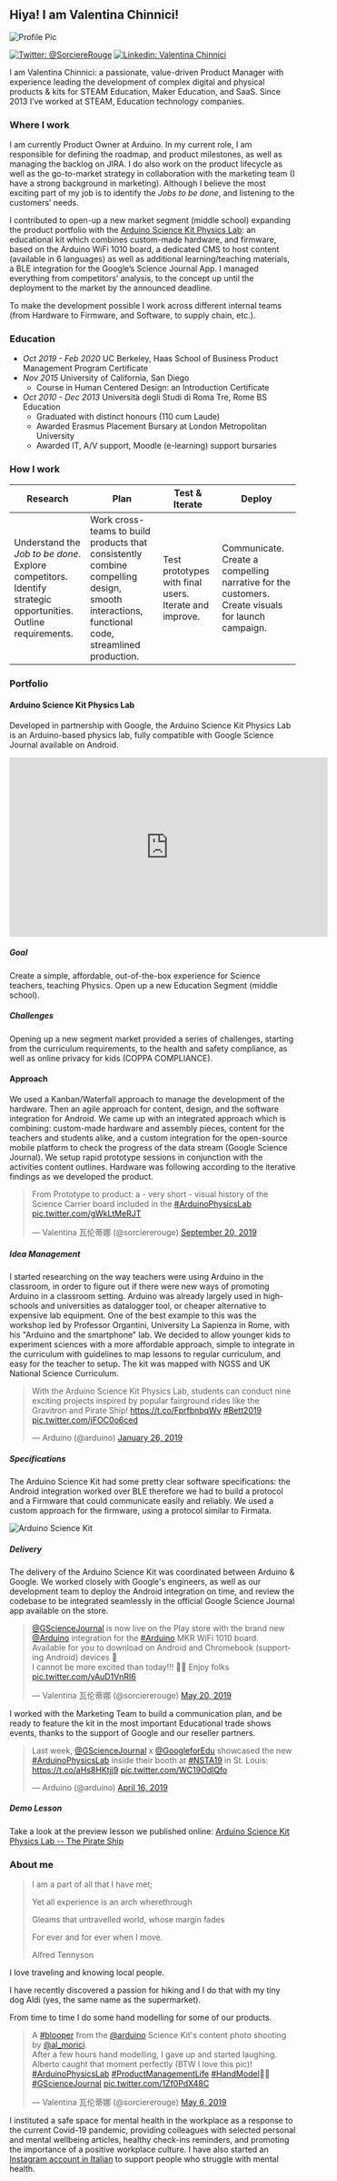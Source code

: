 ## Hiya! I am Valentina Chinnici! 

![Profile Pic](https://media-exp1.licdn.com/dms/image/C4D03AQFEvzQzTEqAiQ/profile-displayphoto-shrink_400_400/0?e=1602115200&v=beta&t=NWnsVdMJELjBANFGkI3Y-00XTcpT1Ke3fQK5O5aa76k)

[![Twitter: @SorciereRouge](https://img.shields.io/badge/Twitter-%40SorciereRouge-RGB(62%2C%20255%2C%20255))](https://twitter.com/sorciererouge)
[![Linkedin: Valentina Chinnici](https://img.shields.io/badge/Linkedin-Valentina%20Chinnici-blue)](https://www.linkedin.com/in/valentinachinnici/)

I am Valentina Chinnici: a passionate, value-driven Product Manager with experience leading the development of complex digital and physical products & kits for STEAM Education, Maker Education, and SaaS. 
Since 2013 I’ve worked at STEAM, Education technology companies.


### Where I work

I am currently Product Owner at Arduino. In my current role, I am responsible for defining the roadmap, and product milestones, as well as managing the backlog on JIRA. I do also work on the product lifecycle as well as the go-to-market strategy in collaboration with the marketing team (I have a strong background in marketing). Although I believe the most exciting part of my job is to identify the _Jobs to be done_, and listening to the customers’ needs. 

I contributed to open-up a new market segment (middle school) expanding the product portfolio with the [Arduino Science Kit Physics Lab](https://store.arduino.cc/physics-lab): an educational kit which combines custom-made hardware, and firmware, based on the Arduino WiFi 1010 board, a dedicated CMS to host content (available in 6 languages) as well as additional learning/teaching materials, a BLE integration for the Google’s Science Journal App. I managed everything from competitors’ analysis, to the concept up until the deployment to the market by the announced deadline. 

To make the development possible I work across different internal teams (from Hardware to Firmware, and Software, to supply chain, etc.). 

### Education

- *Oct 2019 - Feb 2020* UC Berkeley, Haas School of Business Product Management Program Certificate
- *Nov 2015* University of California, San Diego
  - Course in Human Centered Design: an Introduction Certificate
- *Oct 2010 - Dec 2013* Università degli Studi di Roma Tre, Rome BS Education
  - Graduated with distinct honours (110 cum Laude)
  - Awarded Erasmus Placement Bursary at London Metropolitan University
  - Awarded IT, A/V support, Moodle (e-learning) support bursaries

### How I work 

Research | Plan | Test & Iterate | Deploy
------------ | ------------- | ------------- | -------------
Understand the _Job to be done_. Explore competitors. Identify strategic opportunities. Outline requirements. | Work cross-teams to build products that consistently combine compelling design, smooth interactions, functional code, streamlined production. | Test prototypes with final users. Iterate and improve. | Communicate. Create a compelling narrative for the customers. Create visuals for launch campaign. 

### Portfolio

#### Arduino Science Kit Physics Lab

Developed in partnership with Google, the Arduino Science Kit Physics Lab is an Arduino-based physics lab, fully compatible with Google Science Journal available on Android.

<iframe width="560" height="315" src="https://www.youtube.com/embed/4-U3JcdMoe0" frameborder="0" allow="accelerometer; autoplay; encrypted-media; gyroscope; picture-in-picture" allowfullscreen></iframe>


##### Goal
Create a simple, affordable, out-of-the-box experience for Science teachers, teaching Physics. Open up a new Education Segment (middle school).

##### Challenges
Opening up a new segment market provided a series of challenges, starting from the curriculum requirements, to the health and safety compliance, as well as online privacy for kids (COPPA COMPLIANCE). 

#### Approach
We used a Kanban/Waterfall approach to manage the development of the hardware. Then an agile approach for content, design, and the software integration for Android. 
We came up with an integrated approach which is combining: custom-made hardware and assembly pieces, content for the teachers and students alike, and a custom integration for the open-source mobile platform to check the progress of the data stream (Google Science Journal). 
We setup rapid prototype sessions in conjunction with the activities content outlines. Hardware was following according to the iterative findings as we developed the product. 

<blockquote class="twitter-tweet"><p lang="en" dir="ltr">From Prototype to product: a - very short - visual history of the Science Carrier board included in the <a href="https://twitter.com/hashtag/ArduinoPhysicsLab?src=hash&amp;ref_src=twsrc%5Etfw">#ArduinoPhysicsLab</a> <a href="https://t.co/gWkLtMeRJT">pic.twitter.com/gWkLtMeRJT</a></p>&mdash; Valentina 瓦伦蒂娜 (@sorciererouge) <a href="https://twitter.com/sorciererouge/status/1175000301209825280?ref_src=twsrc%5Etfw">September 20, 2019</a></blockquote> <script async src="https://platform.twitter.com/widgets.js" charset="utf-8"></script>

##### Idea Management
I started researching on the way teachers were using Arduino in the classroom, in order to figure out if there were new ways of promoting Arduino in a classroom setting. Arduino was already largely used in high-schools and universities as datalogger tool, or cheaper alternative to expensive lab equipment. One of the best example to this was the workshop led by Professor Organtini, University La Sapienza in Rome, with his "Arduino and the smartphone" lab. 
We decided to allow younger kids to experiment sciences with a more affordable approach, simple to integrate in the curriculum with guidelines to map lessons to regular curriculum, and easy for the teacher to setup. The kit was mapped with NGSS and UK National Science Curriculum.

<blockquote class="twitter-tweet"><p lang="en" dir="ltr">With the Arduino Science Kit Physics Lab, students can conduct nine exciting projects inspired by popular fairground rides like the Gravitron and Pirate Ship! <a href="https://t.co/FprfbnbqWv">https://t.co/FprfbnbqWv</a> <a href="https://twitter.com/hashtag/Bett2019?src=hash&amp;ref_src=twsrc%5Etfw">#Bett2019</a> <a href="https://t.co/jFOC0o6ced">pic.twitter.com/jFOC0o6ced</a></p>&mdash; Arduino (@arduino) <a href="https://twitter.com/arduino/status/1089158257288142848?ref_src=twsrc%5Etfw">January 26, 2019</a></blockquote> <script async src="https://platform.twitter.com/widgets.js" charset="utf-8"></script>

##### Specifications
The Arduino Science Kit had some pretty clear software specifications: the Android integration worked over BLE therefore we had to build a protocol and a Firmware that could communicate easily and reliably. 
We used a custom approach for the firmware, using a protocol similar to Firmata. 

![Arduino Science Kit](https://store-cdn.arduino.cc/uni/catalog/product/cache/1/image/1040x660/604a3538c15e081937dbfbd20aa60aad/a/k/akx00014_featured_new.jpg)

##### Delivery
The delivery of the Arduino Science Kit was coordinated between Arduino & Google. We worked closely with Google's engineers, as well as our development team to deploy the Android integration on time, and review the codebase to be integrated seamlessly in the official Google Science Journal app available on the store. 

<blockquote class="twitter-tweet"><p lang="en" dir="ltr"><a href="https://twitter.com/GScienceJournal?ref_src=twsrc%5Etfw">@GScienceJournal</a> is now live on the Play store with the brand new <a href="https://twitter.com/arduino?ref_src=twsrc%5Etfw">@Arduino</a> integration for the <a href="https://twitter.com/hashtag/Arduino?src=hash&amp;ref_src=twsrc%5Etfw">#Arduino</a> MKR WiFi 1010 board.<br>Available for you to download on Android and Chromebook (supporting Android) devices 📲<br>I cannot be more excited than today!!! 🌈🤩 Enjoy folks <a href="https://t.co/yAuD1VnRI6">pic.twitter.com/yAuD1VnRI6</a></p>&mdash; Valentina 瓦伦蒂娜 (@sorciererouge) <a href="https://twitter.com/sorciererouge/status/1130496494950408192?ref_src=twsrc%5Etfw">May 20, 2019</a></blockquote> <script async src="https://platform.twitter.com/widgets.js" charset="utf-8"></script>

I worked with the Marketing Team to build a communication plan, and be ready to feature the kit in the most important Educational trade shows events, thanks to the support of Google and our reseller partners. 

<blockquote class="twitter-tweet"><p lang="en" dir="ltr">Last week, <a href="https://twitter.com/GScienceJournal?ref_src=twsrc%5Etfw">@GScienceJournal</a> x <a href="https://twitter.com/GoogleForEdu?ref_src=twsrc%5Etfw">@GoogleforEdu</a> showcased the new <a href="https://twitter.com/hashtag/ArduinoPhysicsLab?src=hash&amp;ref_src=twsrc%5Etfw">#ArduinoPhysicsLab</a> inside their booth at <a href="https://twitter.com/hashtag/NSTA19?src=hash&amp;ref_src=twsrc%5Etfw">#NSTA19</a> in St. Louis: <a href="https://t.co/aHs8HKtjj9">https://t.co/aHs8HKtjj9</a> <a href="https://t.co/WC19OdlQfo">pic.twitter.com/WC19OdlQfo</a></p>&mdash; Arduino (@arduino) <a href="https://twitter.com/arduino/status/1118183080664215556?ref_src=twsrc%5Etfw">April 16, 2019</a></blockquote> <script async src="https://platform.twitter.com/widgets.js" charset="utf-8"></script>


##### Demo Lesson
Take a look at the preview lesson we published online: [Arduino Science Kit Physics Lab -- The Pirate Ship](https://physics-lab.arduino.cc/activities/the-pirate-ship)

### About me

> I am a part of all that I have met;
> 
> Yet all experience is an arch wherethrough
> 
> Gleams that untravelled world, whose margin fades
> 
> For ever and for ever when I move.
> 
> Alfred Tennyson

I love traveling and knowing local people. 

I have recently discovered a passion for hiking and I do that with my tiny dog Aldi (yes, the same name as the supermarket). 

From time to time I do some hand modelling for some of our products. 

<blockquote class="twitter-tweet"><p lang="en" dir="ltr">A <a href="https://twitter.com/hashtag/blooper?src=hash&amp;ref_src=twsrc%5Etfw">#blooper</a> from the <a href="https://twitter.com/arduino?ref_src=twsrc%5Etfw">@arduino</a> Science Kit&#39;s content photo shooting by <a href="https://twitter.com/al_morici?ref_src=twsrc%5Etfw">@al_morici</a>. <br>After a few hours hand modelling, I gave up and started laughing. Alberto caught that moment perfectly (BTW I love this pic)! <a href="https://twitter.com/hashtag/ArduinoPhysicsLab?src=hash&amp;ref_src=twsrc%5Etfw">#ArduinoPhysicsLab</a> <a href="https://twitter.com/hashtag/ProductManagementLife?src=hash&amp;ref_src=twsrc%5Etfw">#ProductManagementLife</a> <a href="https://twitter.com/hashtag/HandModel?src=hash&amp;ref_src=twsrc%5Etfw">#HandModel</a>💁‍♀️ <a href="https://twitter.com/hashtag/GScienceJournal?src=hash&amp;ref_src=twsrc%5Etfw">#GScienceJournal</a> <a href="https://t.co/1Zf0PdX48C">pic.twitter.com/1Zf0PdX48C</a></p>&mdash; Valentina 瓦伦蒂娜 (@sorciererouge) <a href="https://twitter.com/sorciererouge/status/1125386717299650560?ref_src=twsrc%5Etfw">May 6, 2019</a></blockquote> <script async src="https://platform.twitter.com/widgets.js" charset="utf-8"></script>

I instituted a safe space for mental health in the workplace as a response to the current Covid-19 pandemic, providing colleagues with selected personal and mental wellbeing articles, healthy check-ins reminders, and promoting the importance of a positive workplace culture. I have also started an [Instagram account in Italian](https://www.instagram.com/scrignofelice/) to support people who struggle with mental health.  
